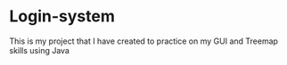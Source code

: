 # Login-system
This is my project that I have created to practice on my GUI and Treemap skills using Java
